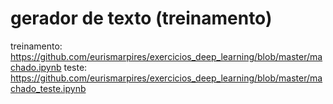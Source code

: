 # gerador de texto (treinamento)
treinamento: https://github.com/eurismarpires/exercicios_deep_learning/blob/master/machado.ipynb
teste: https://github.com/eurismarpires/exercicios_deep_learning/blob/master/machado_teste.ipynb
